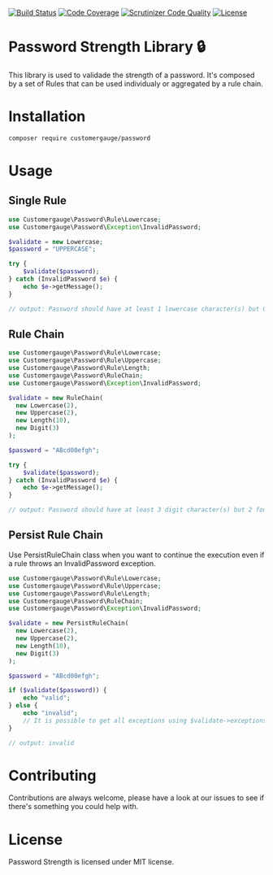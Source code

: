 [![Build Status](https://travis-ci.org/cgauge/password-strength-lib.svg?branch=master)](https://travis-ci.org/cgauge/password-strength-lib)
[![Code Coverage](https://scrutinizer-ci.com/g/cgauge/password-strength-lib/badges/coverage.png?b=master)](https://scrutinizer-ci.com/g/cgauge/password-strength-lib/?branch=master)
[![Scrutinizer Code Quality](https://scrutinizer-ci.com/g/cgauge/password-strength-lib/badges/quality-score.png?b=master)](https://scrutinizer-ci.com/g/cgauge/password-strength-lib/?branch=master)
[![License](https://img.shields.io/packagist/l/customergauge/password.svg?color=%234c1)](https://packagist.org/packages/customergauge/password)
# Password Strength Library 🔒

This library is used to validade the strength of a password. It's composed by a set of Rules that can be used individualy or aggregated by a rule chain.

# Installation

```bash
composer require customergauge/password
```
# Usage

## Single Rule

```php
use Customergauge\Password\Rule\Lowercase;
use Customergauge\Password\Exception\InvalidPassword;

$validate = new Lowercase;
$password = "UPPERCASE";

try {
    $validate($password);
} catch (InvalidPassword $e) {
    echo $e->getMessage();
}

// output: Password should have at least 1 lowercase character(s) but 0 found.
```

## Rule Chain

```php
use Customergauge\Password\Rule\Lowercase;
use Customergauge\Password\Rule\Uppercase;
use Customergauge\Password\Rule\Length;
use Customergauge\Password\RuleChain;
use Customergauge\Password\Exception\InvalidPassword;

$validate = new RuleChain(
  new Lowercase(2),
  new Uppercase(2),
  new Length(10),
  new Digit(3)
);

$password = "ABcd00efgh";

try {
    $validate($password);
} catch (InvalidPassword $e) {
    echo $e->getMessage();
}

// output: Password should have at least 3 digit character(s) but 2 found.
```
## Persist Rule Chain

Use PersistRuleChain class when you want to continue the execution even if a rule throws an InvalidPassword exception.

```php
use Customergauge\Password\Rule\Lowercase;
use Customergauge\Password\Rule\Uppercase;
use Customergauge\Password\Rule\Length;
use Customergauge\Password\RuleChain;
use Customergauge\Password\Exception\InvalidPassword;

$validate = new PersistRuleChain(
  new Lowercase(2),
  new Uppercase(2),
  new Length(10),
  new Digit(3)
);

$password = "ABcd00efgh";

if ($validate($password)) {
    echo "valid";
} else {
    echo "invalid";
    // It is possible to get all exceptions using $validate->exceptions();
}

// output: invalid
```

# Contributing

Contributions are always welcome, please have a look at our issues to see if there's something you could help with.

# License

Password Strength is licensed under MIT license.
